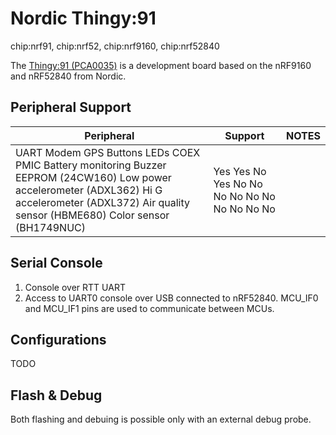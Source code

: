# Nordic Thingy:91

<div class="tags">

chip:nrf91, chip:nrf52, chip:nrf9160, chip:nrf52840

</div>

The [Thingy:91
(PCA0035)](https://www.nordicsemi.com/Products/Development-hardware/Nordic-Thingy-91)
is a development board based on the nRF9160 and nRF52840 from Nordic.

## Peripheral Support

| Peripheral                                                                                                                                                                                            | Support                                      | NOTES |
| ----------------------------------------------------------------------------------------------------------------------------------------------------------------------------------------------------- | -------------------------------------------- | ----- |
| UART Modem GPS Buttons LEDs COEX PMIC Battery monitoring Buzzer EEPROM (24CW160) Low power accelerometer (ADXL362) Hi G accelerometer (ADXL372) Air quality sensor (HBME680) Color sensor (BH1749NUC) | Yes Yes No Yes No No No No No No No No No No |       |

## Serial Console

1.  Console over RTT UART
2.  Access to UART0 console over USB connected to nRF52840. MCU\_IF0 and
    MCU\_IF1 pins are used to communicate between MCUs.

## Configurations

TODO

## Flash & Debug

Both flashing and debuing is possible only with an external debug probe.
